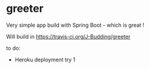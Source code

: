 # greeter
Very simple app build with Spring Boot - which is great !

Will build in https://travis-ci.org/J-Budding/greeter

to do:
- Heroku deployment try 1

